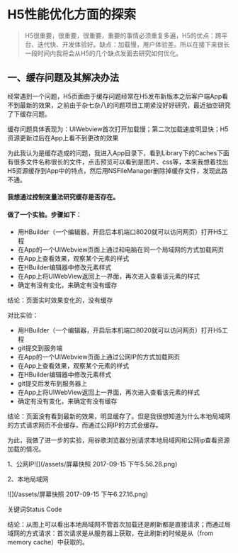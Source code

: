 # H5性能优化方面的探索

> H5很重要，很重要，很重要，重要的事情必须重复多遍，H5的优点：跨平台、迭代快、开发体验好。缺点：加载慢，用户体验差。所以在接下来很长一段时间内我将会从H5的几个缺点发面去研究如何优化。

## 

## 一、缓存问题及其解决办法

经常遇到一个问题，H5页面由于缓存问题经常在H5发布新版本之后客户端App看不到最新的效果，之前由于杂七杂八的问题项目工期紧没好好研究，最近抽空研究了下缓存问题。

缓存问题具体表现为：UIWebview首次打开加载慢；第二次加载速度明显快；H5资源更新过后在App上看不到更改的效果

为此我认为是缓存造成的问题，我进入App目录下，看到Library下的Caches下面有很多文件名称很长的文件，点击预览可以看到是图片、css等，本来我想着找出H5资源缓存到App中的特点，然后用NSFileManager删除掉缓存文件，发现此路不通。

#### 我想通过控制变量法研究缓存是否存在。

#### 做了一个实验。步骤如下：

* 用HBuilder（一个编辑器，开启后本机端口8020就可以访问网页）打开H5工程
* 在App的一个UIWebview页面上通过和电脑在同一个局域网的方式加载网页
* 在App上查看效果，观察某个元素的样式
* 在HBuilder编辑器中修改元素样式
* 在App上将UIWebView返回上一界面，再次进入查看该元素的样式
* 确定有没有变化，来确定有没有缓存

结论：页面实时效果变化的，没有缓存

对比实验：

* 用HBuilder（一个编辑器，开启后本机端口8020就可以访问网页）打开H5工程
* git提交到服务端
* 在App的一个UIWebview页面上通过公网IP的方式加载网页
* 在App上查看效果，观察某个元素的样式
* 在HBuilder编辑器中修改元素样式
* git提交后发布到服务器上
* 在App上将UIWebView返回上一界面，再次进入查看该元素的样式
* 确定有没有变化，来确定有没有缓存

结论：页面没有看到最新的效果，明显缓存了。但是我很想知道为什么本地局域网的方式请求网页不会缓存，而通过公网IP的方式会缓存。

为此，我做了进一步的实验，用谷歌浏览器分别请求本地局域网和公网ip查看资源加载的情况。

1、公网IP![](/assets/屏幕快照 2017-09-15 下午5.56.28.png)

2、本地局域网

![](/assets/屏幕快照 2017-09-15 下午6.27.16.png)

关键词Status Code

结论：从图上可以看出本地局域网不管首次加载还是刷新都是直接请求；而通过局域网的方式请求：首次请求是从服务器上获取，在此刷新的时候是从（from memory cache）中获取的。






